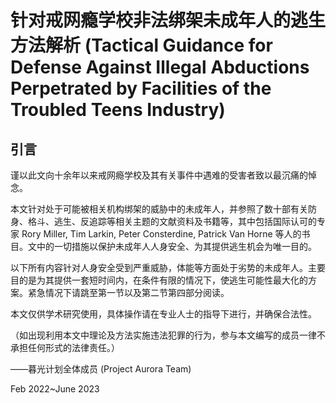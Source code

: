 # 针对戒网瘾学校非法绑架未成年人的逃生方法解析 (Tactical Guidance for Defense Against Illegal Abductions Perpetrated by Facilities of the Troubled Teens Industry)

## 引言

谨以此文向十余年以来戒网瘾学校及其有关事件中遇难的受害者致以最沉痛的悼念。

本文针对处于可能被相关机构绑架的威胁中的未成年人，并参照了数十部有关防身、格斗、逃生、反追踪等相关主题的文献资料及书籍等，其中包括国际认可的专家 Rory Miller, Tim Larkin, Peter Consterdine, Patrick Van Horne 等人的书目。文中的一切措施以保护未成年人人身安全、为其提供逃生机会为唯一目的。

以下所有内容针对人身安全受到严重威胁，体能等方面处于劣势的未成年人。主要目的是为其提供一套短时间内，在条件有限的情况下，使逃生可能性最大化的方案。紧急情况下请跳至第一节以及第二节第四部分阅读。

本文仅供学术研究使用，具体操作请在专业人士的指导下进行，并确保合法性。

（如出现利用本文中理论及方法实施违法犯罪的行为，参与本文编写的成员一律不承担任何形式的法律责任。）

——暮光计划全体成员 (Project Aurora Team)

Feb 2022~June 2023
